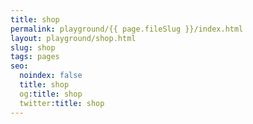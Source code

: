 ```yaml
---
title: shop
permalink: playground/{{ page.fileSlug }}/index.html
layout: playground/shop.html
slug: shop
tags: pages
seo:
  noindex: false
  title: shop
  og:title: shop
  twitter:title: shop
---
```



